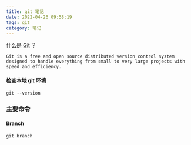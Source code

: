 ```yaml
---
title: git 笔记
date: 2022-04-26 09:58:19
tags: git
category: 笔记
---
```


什么是 [Git](https://git-scm.com/) ？

```
Git is a free and open source distributed version control system designed to handle everything from small to very large projects with speed and efficiency.
```

#### 检查本地 git 环境

```
git --version
```

### 主要命令

####  Branch 

```
git branch
```

<!-- more -->

